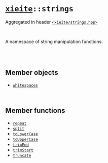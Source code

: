 # [`xieite`](../README.md)`::strings`
Aggregated in header [`<xieite/strings.hpp>`](../include/xieite/strings.hpp)

<br/>

A namespace of string manipulation functions.

<br/><br/>

## Member objects
- [`whitespaces`](../docs/strings/whitespaces.md)

<br/>

## Member functions
- [`repeat`](../docs/strings/repeat.md)
- [`split`](../docs/strings/split.md)
- [`toLowerCase`](../docs/strings/toLowerCase.md)
- [`toUpperCase`](../docs/strings/toUpperCase.md)
- [`trimEnd`](../docs/strings/trimEnd.md)
- [`trimStart`](../docs/strings/trimStart.md)
- [`truncate`](../docs/strings/truncate.md)
